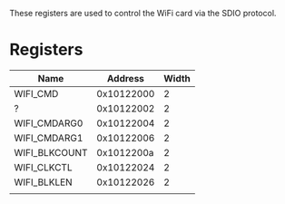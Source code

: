 These registers are used to control the WiFi card via the SDIO protocol.

# Registers

| Name          | Address    | Width |
|---------------|------------|-------|
| WIFI_CMD      | 0x10122000 | 2     |
| ?             | 0x10122002 | 2     |
| WIFI_CMDARG0  | 0x10122004 | 2     |
| WIFI_CMDARG1  | 0x10122006 | 2     |
| WIFI_BLKCOUNT | 0x1012200a | 2     |
| WIFI_CLKCTL   | 0x10122024 | 2     |
| WIFI_BLKLEN   | 0x10122026 | 2     |
|               |            |       |